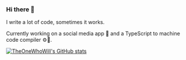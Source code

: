 ### Hi there 👋
I write a lot of code, sometimes it works.

Currently working on a social media app 📱 and a TypeScript to machine code compiler ⚙️🤖.

[![TheOneWhoWill's GitHub stats](https://github-readme-stats.vercel.app/api?username=TheOneWhoWill&theme=react&show_icons=true)](https://github.com/TheOneWhoWill/TheOneWhoWill)
